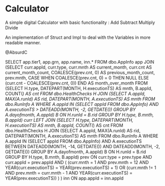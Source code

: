 # Calculator

A simple digital Calculator with basic functionality :
Add
Subtract
Multiply
Divide

An implementation of Struct and Impl to deal with the Variables in more readable manner.


@AbsurdC

SELECT 
    app.tier1, 
    app.grn, 
    app.name, 
    inn.* 
FROM 
    dbo.AppInfo app
JOIN
    (SELECT 
         curr.appId, 
         curr.type, 
         curr.mnth AS current_month, 
         curr.cnt AS current_month_count,
         COALESCE(prev.cnt, 0) AS previous_month_count, 
         prev.mnth,
         CASE
             WHEN COALESCE(prev.cnt, 0) = 0 THEN NULL
             ELSE (curr.cnt - COALESCE(prev.cnt, 0))
         END AS month_over_month 
     FROM
         (SELECT 
              H.type,
              DATEPART(MONTH, H.executionTS) AS mnth, 
              B.appId, 
              COUNT(*) AS cnt 
          FROM 
              dbo.HealthChecks H 
          JOIN 
              (SELECT 
                   A.appId, 
                   MAX(A.runId) AS rid, 
                   DATEPART(MONTH, A.executionTS) AS mnth 
               FROM 
                   dbo.RunInfo A 
               WHERE 
                   A.appId IN (SELECT appId FROM dbo.AppInfo) 
                   AND A.executionTS > DATEADD(MONTH, -2, GETDATE()) 
               GROUP BY 
                   A.dayofmonth, A.appId) B 
          ON H.runId = B.rid 
          GROUP BY 
              H.type, B.mnth, B.appId) curr 
     LEFT JOIN 
         (SELECT 
              H.type,
              DATEPART(MONTH, H.executionTS) AS mnth, 
              B.appId, 
              COUNT(*) AS cnt 
          FROM 
              dbo.HealthChecks H 
          JOIN 
              (SELECT 
                   A.appId, 
                   MAX(A.runId) AS rid, 
                   DATEPART(MONTH, A.executionTS) AS mnth 
               FROM 
                   dbo.RunInfo A 
               WHERE 
                   A.appId IN (SELECT appId FROM dbo.AppInfo) 
                   AND A.executionTS BETWEEN DATEADD(MONTH, -14, GETDATE()) AND DATEADD(MONTH, -2, GETDATE())
               GROUP BY 
                   A.dayofmonth, A.appId) B 
          ON H.runId = B.rid 
          GROUP BY 
              H.type, B.mnth, B.appId) prev 
     ON curr.type = prev.type 
        AND curr.appId = prev.appId 
        AND (
            (curr.mnth = 1 AND prev.mnth = 12 AND YEAR(curr.executionTS) = YEAR(prev.executionTS) + 1) 
         OR (curr.mnth != 1 AND prev.mnth = curr.mnth - 1 AND YEAR(curr.executionTS) = YEAR(prev.executionTS))
        )
    ) inn 
ON app.appId = inn.appId
